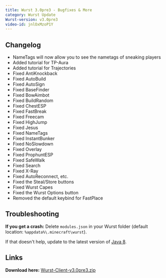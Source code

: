 ```yaml
---
title: Wurst 3.0pre3 - Bugfixes & More
category: Wurst Update
Wurst-version: v3.0pre3
video-id: jnlOxMzoP1Y
---
```

## Changelog
- NameTags will now allow you to see the nametags of sneaking players
- Added tutorial for TP-Aura
- Added tutorial for Trajectories
- Fixed AntiKnockback
- Fixed AutoBuild
- Fixed AutoSign
- Fixed BaseFinder
- Fixed BowAimbot
- Fixed BuildRandom
- Fixed ChestESP
- Fixed FastBreak
- Fixed Freecam
- Fixed HighJump
- Fixed Jesus<!--read more-->
- Fixed NameTags
- Fixed InstantBunker
- Fixed NoSlowdown
- Fixed Overlay
- Fixed ProphuntESP
- Fixed SafeWalk
- Fixed Search
- Fixed X-Ray
- Fixed AutoReconnect, etc.
- Fixed the Steal/Store buttons
- Fixed Wurst Capes
- Fixed the Wurst Options button
- Removed the default keybind for FastPlace

## Troubleshooting
**If you get a crash:**
Delete `modules.json` in your Wurst folder (default location: `%appdata%\.minecraft\wurst`).

If that doesn't help, update to the latest version of [Java 8](https://java.com/download).

## Links
**Download here:** [Wurst-Client-v3.0pre3.zip](https://github.com/Wurst-Imperium/Wurst-Client-for-MC-1.9.X/releases/download/v3.0pre3/Wurst-Client-v3.0pre3.zip)

